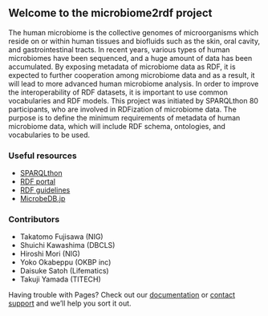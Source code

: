 ## Welcome to the microbiome2rdf project

The human microbiome is the collective genomes of microorganisms which reside on or within human tissues and biofluids such as the skin, oral cavity, and gastrointestinal tracts. In recent years, various types of human microbiomes have been sequenced, and a huge amount of data has been accumulated. By exposing metadata of microbiome data as RDF, it is expected to further cooperation among microbiome data and as a result, it will lead to more advanced human microbiome analysis. In order to improve the interoperability of RDF datasets, it is important to use common vocabularies and RDF models. This project was initiated by SPARQLthon 80 participants, who are involved in RDFization of microbiome data. The purpose is to define the minimum requirements of metadata of human microbiome data, which will include RDF schema, ontologies, and vocabularies to be used. 

### Useful resources

- [SPARQLthon](http://wiki.lifesciencedb.jp/mw/SPARQLthon)
- [RDF portal](https://integbio.jp/rdf/)
- [RDF guidelines](https://github.com/dbcls/rdfizing-db-guidelines)
- [MicrobeDB.jp](http://microbedb.jp/MDB/)

### Contributors

* Takatomo Fujisawa (NIG)
* Shuichi Kawashima (DBCLS)
* Hiroshi Mori (NIG)
* Yoko Okabeppu (OKBP inc)
* Daisuke Satoh (Lifematics)
* Takuji Yamada (TITECH)

Having trouble with Pages? Check out our [documentation](https://help.github.com/categories/github-pages-basics/) or [contact support](https://github.com/contact) and we’ll help you sort it out.
